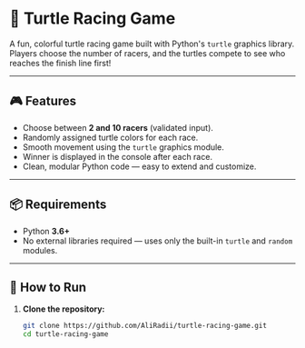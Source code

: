 # 🐢 Turtle Racing Game

A fun, colorful turtle racing game built with Python's `turtle` graphics library.  
Players choose the number of racers, and the turtles compete to see who reaches the finish line first!  

---

## 🎮 Features
- Choose between **2 and 10 racers** (validated input).
- Randomly assigned turtle colors for each race.
- Smooth movement using the `turtle` graphics module.
- Winner is displayed in the console after each race.
- Clean, modular Python code — easy to extend and customize.
---

## 📦 Requirements
- Python **3.6+**
- No external libraries required — uses only the built-in `turtle` and `random` modules.

---

## 🚀 How to Run
1. **Clone the repository:**
   ```bash
   git clone https://github.com/AliRadii/turtle-racing-game.git
   cd turtle-racing-game
